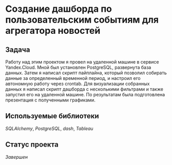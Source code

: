 # Создание дашборда по пользовательским событиям для агрегатора новостей


## Задача

Работу над этим проектом я провел на удаленной машине в сервисе Yandex.Cloud. Мной
был установлен PostgreSQL, развернута база данных. Затем я написал скрипт пайплайна,
который позволил собирать данные за определенный временной период, и настроил его
автономную работу через crontab. Для визуализации собранных данных я написал скрипт
дашборда с несколькими фильтрами и также запустил его на удаленной машине. По
результатам была подготовлена презентация с полученными графиками.

## Используемые библиотеки
*SQLAlchemy*, *PostgreSQL*, *dash*, *Tableau*  


## Статус проекта  
*Завершен*
